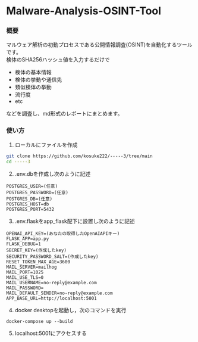 # Malware-Analysis-OSINT-Tool

### 概要  
マルウェア解析の初動プロセスである公開情報調査(OSINT)を自動化するツールです。  
検体のSHA256ハッシュ値を入力するだけで　　
- 検体の基本情報
- 検体の挙動や通信先
- 類似検体の挙動
- 流行度  
- etc  
  
などを調査し、md形式のレポートにまとめます。
### 使い方  

1. ローカルにファイルを作成
```bash
git clone https://github.com/kosuke222/-----3/tree/main
cd -----3
```
2. .env.dbを作成し次のように記述
```
POSTGRES_USER=(任意)
POSTGRES_PASSWORD=(任意)
POSTGRES_DB=(任意)
POSTGRES_HOST=db
POSTGRES_PORT=5432
```
3. .env.flaskをapp_flask配下に設置し次のように記述
```
OPENAI_API_KEY=(あなたの取得したOpenAIAPIキー)
FLASK_APP=app.py
FLASK_DEBUG=1
SECRET_KEY=(作成したkey)
SECURITY_PASSWORD_SALT=(作成したkey)
RESET_TOKEN_MAX_AGE=3600
MAIL_SERVER=mailhog
MAIL_PORT=1025
MAIL_USE_TLS=0
MAIL_USERNAME=no-reply@example.com
MAIL_PASSWORD=
MAIL_DEFAULT_SENDER=no-reply@example.com
APP_BASE_URL=http://localhost:5001
```

4. docker desktopを起動し，次のコマンドを実行
```
docker-compose up --build
```
5. localhost:5001にアクセスする

